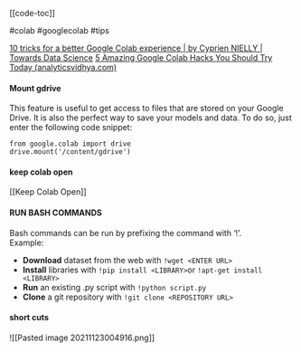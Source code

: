 [[code-toc]] 

#colab #googlecolab #tips  

[10 tricks for a better Google Colab experience | by Cyprien NIELLY | Towards Data Science](https://towardsdatascience.com/10-tips-for-a-better-google-colab-experience-33f8fe721b82#b714) 
[5 Amazing Google Colab Hacks You Should Try Today (analyticsvidhya.com)](https://www.analyticsvidhya.com/blog/2020/04/5-amazing-google-colab-hacks-you-should-try-today/) 

#### Mount gdrive
This feature is useful to get access to files that are stored on your Google Drive. It is also the perfect way to save your models and data. To do so, just enter the following code snippet:

```
from google.colab import drive  
drive.mount('/content/gdrive')
```

#### keep colab open

[[Keep Colab Open]]

#### RUN BASH COMMANDS

Bash commands can be run by prefixing the command with ‘!’.  
Example:

-   **Download** dataset from the web with `!wget <ENTER URL>`
-   **Install** libraries with `!pip install <LIBRARY>`or `!apt-get install <LIBRARY>`
-   **Run** an existing .py script with `!python script.py`
-   **Clone** a git repository with `!git clone <REPOSITORY URL>`  

#### short cuts
![[Pasted image 20211123004916.png]]  

